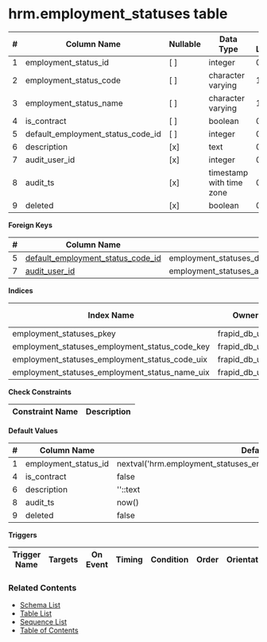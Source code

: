 # hrm.employment_statuses table



| # | Column Name | Nullable | Data Type | Max Length | Description |
| --- | --- | --- | --- | --- | --- |
| 1 | employment_status_id | [ ] | integer | 0 |  |
| 2 | employment_status_code | [ ] | character varying | 12 |  |
| 3 | employment_status_name | [ ] | character varying | 100 |  |
| 4 | is_contract | [ ] | boolean | 0 |  |
| 5 | default_employment_status_code_id | [ ] | integer | 0 |  |
| 6 | description | [x] | text | 0 |  |
| 7 | audit_user_id | [x] | integer | 0 |  |
| 8 | audit_ts | [x] | timestamp with time zone | 0 |  |
| 9 | deleted | [x] | boolean | 0 |  |



**Foreign Keys**

| # | Column Name | Key Name | References |
| --- | --- | --- | --- |
| 5 | [default_employment_status_code_id](../hrm/employment_status_codes.md) | employment_statuses_default_employment_status_code_id_fkey | hrm.employment_status_codes.employment_status_code_id |
| 7 | [audit_user_id](../account/users.md) | employment_statuses_audit_user_id_fkey | account.users.user_id |



**Indices**

| Index Name | Owner | Access Method | Definition | Description |
| --- | --- | --- | --- | --- |
| employment_statuses_pkey | frapid_db_user | btree | employment_status_id |  |
| employment_statuses_employment_status_code_key | frapid_db_user | btree | employment_status_code |  |
| employment_statuses_employment_status_code_uix | frapid_db_user | btree | upper(employment_status_code::text) |  |
| employment_statuses_employment_status_name_uix | frapid_db_user | btree | upper(employment_status_name::text) |  |



**Check Constraints**

| Constraint Name | Description |
| --- | --- |



**Default Values**

| # | Column Name | Default |
| --- | --- | --- |
| 1 | employment_status_id | nextval('hrm.employment_statuses_employment_status_id_seq'::regclass) |
| 4 | is_contract | false |
| 6 | description | ''::text |
| 8 | audit_ts | now() |
| 9 | deleted | false |


**Triggers**

| Trigger Name | Targets | On Event | Timing | Condition | Order | Orientation | Description |
| --- | --- | --- | --- | --- | --- | --- | --- |


### Related Contents
* [Schema List](../../schemas.md)
* [Table List](../../tables.md)
* [Sequence List](../../sequences.md)
* [Table of Contents](../../README.md)
